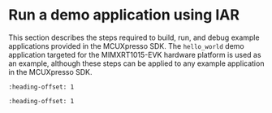 # Run a demo application using IAR

This section describes the steps required to build, run, and debug example applications provided in the MCUXpresso SDK. The `hello_world` demo application targeted for the MIMXRT1015-EVK hardware platform is used as an example, although these steps can be applied to any example application in the MCUXpresso SDK.


```{include} ../topics/build_an_example_application_003.md
:heading-offset: 1
```

```{include} ../topics/run_an_example_application.md
:heading-offset: 1
```

